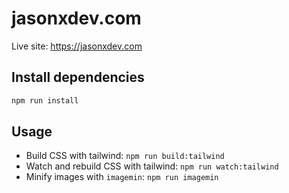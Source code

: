 # jasonxdev.com

Live site: https://jasonxdev.com

## Install dependencies

```sh
npm run install
```

## Usage

- Build CSS with tailwind: `npm run build:tailwind`
- Watch and rebuild CSS with tailwind: `npm run watch:tailwind`
- Minify images with `imagemin`: `npm run imagemin`
